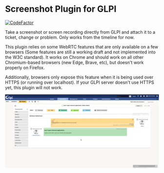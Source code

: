 # Screenshot Plugin for GLPI
[![CodeFactor](https://www.codefactor.io/repository/github/cconard96/glpi-screenshot-plugin/badge)](https://www.codefactor.io/repository/github/cconard96/glpi-screenshot-plugin)

Take a screenshot or screen recording directly from GLPI and attach it to a ticket, change or problem. Only works from the timeline for now.

This plugin relies on some WebRTC features that are only available on a few browsers (Some features are still a working draft and not implemented into the W3C standard). It works on Chrome and should work on all other Chromium-based browsers (new Edge, Brave, etc), but doesn't work properly on Firefox.

Additionally, browsers only expose this feature when it is being used over HTTPS (or running over localhost). If your GLPI server doesn't use HTTPS yet, this plugin will not work.

![Preview](https://raw.githubusercontent.com/cconard96/glpi-screenshot-plugin/master/Screenshot%20Plugin%20Preview.gif)
